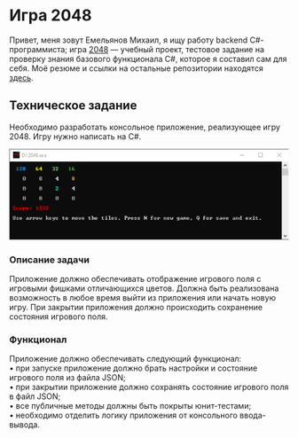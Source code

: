 # Игра 2048  
  
Привет, меня зовут Емельянов Михаил, я ищу работу backend C#-программиста; игра [2048](https://ru.wikipedia.org/wiki/2048_(%D0%B8%D0%B3%D1%80%D0%B0)) — учебный проект, тестовое задание на проверку знания базового функционала C#, которое я составил сам для себя. Моё резюме и ссылки на остальные репозитории находятся [здесь](https://github.com/amaargiru/coverletter).  
  
## Техническое задание  
  
Необходимо разработать консольное приложение, реализующее игру 2048. Игру нужно написать на C#. 

![Game 2048](https://raw.githubusercontent.com/amaargiru/2048/master/Docs/console-sample.png)
  
### Описание задачи  
  
Приложение должно обеспечивать отображение игрового поля с игровыми фишками отличающихся цветов. Должна быть реализована возможность в любое время выйти из приложения или начать новую игру. При закрытии приложения должно происходить сохранение состояния игрового поля.  
  
### Функционал  
  
Приложение должно обеспечивать следующий функционал:  
• при запуске приложение должно брать настройки и состояние игрового поля из файла JSON;  
• при закрытии приложение должно сохранять состояние игрового поля в файл JSON;  
• все публичные методы должны быть покрыты юнит-тестами;  
• необходимо отделить логику приложения от консольного ввода-вывода.  
